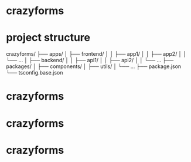 # crazyforms

# project structure

crazyforms/
├── apps/
│   ├── frontend/
│   │   ├── app1/
│   │   ├── app2/
│   │   └── ...
│   ├── backend/
│   │   ├── api1/
│   │   ├── api2/
│   │   └── ...
├── packages/
│   ├── components/
│   ├── utils/
│   └── ...
├── package.json
└── tsconfig.base.json
# crazyforms
# crazyforms
# crazyforms
